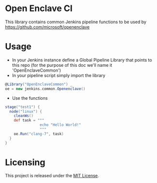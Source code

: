Open Enclave CI
================
This library contains common Jenkins pipeline functions to be used by https://github.com/microsoft/openenclave

Usage
================
- In your Jenkins instance define a Global Pipeline Library that points to this repo (for the purpose of this doc we'll name it 'OpenEnclaveCommon')
- In your pipeline script simply import the library
```groovy
@Library("OpenEnclaveCommon") _
oe = new jenkins.common.Openenclave()
```
- Use the functions
```groovy
stage("test1") {
  node("linux") {
    cleanWs()
    def task = """
                echo "Hello World!"
                """
    oe.Run("clang-7", task)
  }
}
```

Licensing
=========

This project is released under the [MIT License](https://github.com/Microsoft/openenclave/blob/master/LICENSE).